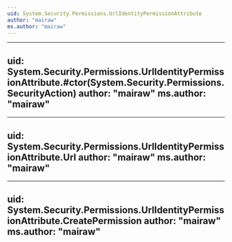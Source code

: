 ```yaml
---
uid: System.Security.Permissions.UrlIdentityPermissionAttribute
author: "mairaw"
ms.author: "mairaw"
---
```


---
uid: System.Security.Permissions.UrlIdentityPermissionAttribute.#ctor(System.Security.Permissions.SecurityAction)
author: "mairaw"
ms.author: "mairaw"
---

---
uid: System.Security.Permissions.UrlIdentityPermissionAttribute.Url
author: "mairaw"
ms.author: "mairaw"
---

---
uid: System.Security.Permissions.UrlIdentityPermissionAttribute.CreatePermission
author: "mairaw"
ms.author: "mairaw"
---
